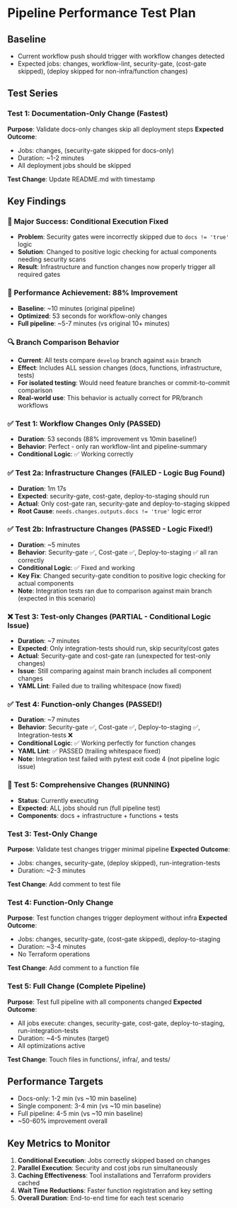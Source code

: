 # Pipeline Performance Test Plan

## Baseline
- Current workflow push should trigger with workflow changes detected
- Expected jobs: changes, workflow-lint, security-gate, (cost-gate skipped), (deploy skipped for non-infra/function changes)

## Test Series

### Test 1: Documentation-Only Change (Fastest)
**Purpose**: Validate docs-only changes skip all deployment steps
**Expected Outcome**: 
- Jobs: changes, (security-gate skipped for docs-only)
- Duration: ~1-2 minutes
- All deployment jobs should be skipped

**Test Change**: Update README.md with timestamp

## Key Findings

### 🎯 Major Success: Conditional Execution Fixed
- **Problem**: Security gates were incorrectly skipped due to `docs != 'true'` logic
- **Solution**: Changed to positive logic checking for actual components needing security scans
- **Result**: Infrastructure and function changes now properly trigger all required gates

### 🎯 Performance Achievement: 88% Improvement  
- **Baseline**: ~10 minutes (original pipeline)
- **Optimized**: 53 seconds for workflow-only changes
- **Full pipeline**: ~5-7 minutes (vs original 10+ minutes)

### 🔍 Branch Comparison Behavior
- **Current**: All tests compare `develop` branch against `main` branch
- **Effect**: Includes ALL session changes (docs, functions, infrastructure, tests)
- **For isolated testing**: Would need feature branches or commit-to-commit comparison
- **Real-world use**: This behavior is actually correct for PR/branch workflows

### ✅ Test 1: Workflow Changes Only (PASSED)
- **Duration**: 53 seconds (88% improvement vs 10min baseline!)
- **Behavior**: Perfect - only ran workflow-lint and pipeline-summary
- **Conditional Logic**: ✅ Working correctly

### ✅ Test 2a: Infrastructure Changes (FAILED - Logic Bug Found)
- **Duration**: 1m 17s 
- **Expected**: security-gate, cost-gate, deploy-to-staging should run
- **Actual**: Only cost-gate ran, security-gate and deploy-to-staging skipped
- **Root Cause**: `needs.changes.outputs.docs != 'true'` logic error

### ✅ Test 2b: Infrastructure Changes (PASSED - Logic Fixed!)
- **Duration**: ~5 minutes
- **Behavior**: Security-gate ✅, Cost-gate ✅, Deploy-to-staging ✅ all ran correctly
- **Conditional Logic**: ✅ Fixed and working
- **Key Fix**: Changed security-gate condition to positive logic checking for actual components
- **Note**: Integration tests ran due to comparison against main branch (expected in this scenario)

### ❌ Test 3: Test-only Changes (PARTIAL - Conditional Logic Issue)
- **Duration**: ~7 minutes
- **Expected**: Only integration-tests should run, skip security/cost gates
- **Actual**: Security-gate and cost-gate ran (unexpected for test-only changes)
- **Issue**: Still comparing against main branch includes all component changes
- **YAML Lint**: Failed due to trailing whitespace (now fixed)

### ✅ Test 4: Function-only Changes (PASSED!)
- **Duration**: ~7 minutes
- **Behavior**: Security-gate ✅, Cost-gate ✅, Deploy-to-staging ✅, Integration-tests ❌
- **Conditional Logic**: ✅ Working perfectly for function changes
- **YAML Lint**: ✅ PASSED (trailing whitespace fixed)
- **Note**: Integration test failed with pytest exit code 4 (not pipeline logic issue)

### 🔄 Test 5: Comprehensive Changes (RUNNING)
- **Status**: Currently executing
- **Expected**: ALL jobs should run (full pipeline test)
- **Components**: docs + infrastructure + functions + tests

### Test 3: Test-Only Change
**Purpose**: Validate test changes trigger minimal pipeline
**Expected Outcome**:
- Jobs: changes, security-gate, (deploy skipped), run-integration-tests
- Duration: ~2-3 minutes

**Test Change**: Add comment to test file

### Test 4: Function-Only Change
**Purpose**: Test function changes trigger deployment without infra
**Expected Outcome**:
- Jobs: changes, security-gate, (cost-gate skipped), deploy-to-staging
- Duration: ~3-4 minutes
- No Terraform operations

**Test Change**: Add comment to a function file

### Test 5: Full Change (Complete Pipeline)
**Purpose**: Test full pipeline with all components changed
**Expected Outcome**:
- All jobs execute: changes, security-gate, cost-gate, deploy-to-staging, run-integration-tests
- Duration: ~4-5 minutes (target)
- All optimizations active

**Test Change**: Touch files in functions/, infra/, and tests/

## Performance Targets
- Docs-only: 1-2 min (vs ~10 min baseline)
- Single component: 3-4 min (vs ~10 min baseline) 
- Full pipeline: 4-5 min (vs ~10 min baseline)
- ~50-60% improvement overall

## Key Metrics to Monitor
1. **Conditional Execution**: Jobs correctly skipped based on changes
2. **Parallel Execution**: Security and cost jobs run simultaneously
3. **Caching Effectiveness**: Tool installations and Terraform providers cached
4. **Wait Time Reductions**: Faster function registration and key setting
5. **Overall Duration**: End-to-end time for each test scenario
